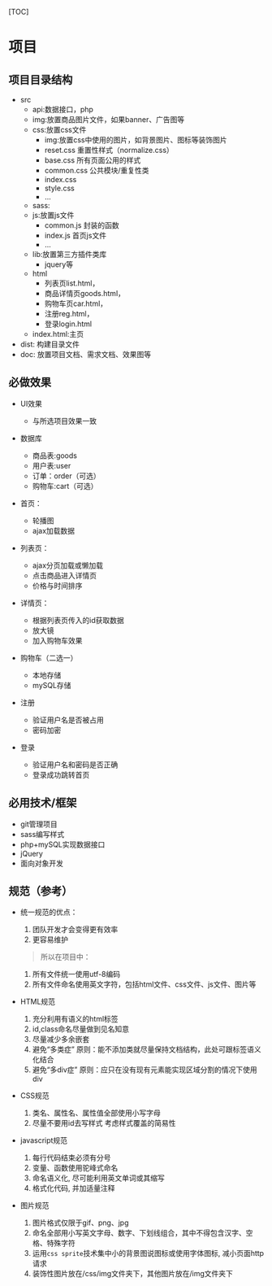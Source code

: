 [TOC]

# 项目

## 项目目录结构
* src
    - api:数据接口，php
    - img:放置商品图片文件，如果banner、广告图等
    - css:放置css文件
        - img:放置css中使用的图片，如背景图片、图标等装饰图片
        - reset.css   重置性样式（normalize.css）
        - base.css    所有页面公用的样式
        - common.css  公共模块/重复性类
        - index.css
        - style.css
        - ...
    - sass:
    - js:放置js文件
        + common.js   封装的函数
        + index.js    首页js文件
        + ...
    - lib:放置第三方插件类库
        * jquery等
    - html
        * 列表页list.html，
        * 商品详情页goods.html，
        * 购物车页car.html，
        * 注册reg.html，
        * 登录login.html
    - index.html:主页
* dist: 构建目录文件
* doc: 放置项目文档、需求文档、效果图等


## 必做效果
* UI效果
    * 与所选项目效果一致

* 数据库
    * 商品表:goods
    * 用户表:user
    * 订单：order（可选）
    * 购物车:cart（可选）

* 首页：
    - 轮播图
    - ajax加载数据

* 列表页：
    - ajax分页加载或懒加载
    - 点击商品进入详情页
    - 价格与时间排序

* 详情页：
    - 根据列表页传入的id获取数据
    - 放大镜
    - 加入购物车效果

* 购物车（二选一）
    - 本地存储
    - mySQL存储

* 注册
    - 验证用户名是否被占用
    - 密码加密
* 登录
    - 验证用户名和密码是否正确
    - 登录成功跳转首页




## 必用技术/框架
* git管理项目
* sass编写样式
* php+mySQL实现数据接口
* jQuery
* 面向对象开发


## 规范（参考）
* 统一规范的优点：
    1. 团队开发才会变得更有效率
    2. 更容易维护

    > 所以在项目中：
    1. 所有文件统一使用utf-8编码
    2. 所有文件命名使用英文字符，包括html文件、css文件、js文件、图片等

* HTML规范
    1. 充分利用有语义的html标签
    2. id,class命名尽量做到见名知意
    3. 尽量减少多余嵌套
    4. 避免“多类症”
        原则：能不添加类就尽量保持文档结构，此处可跟标签语义化结合
    5. 避免“多div症”
        原则：应只在没有现有元素能实现区域分割的情况下使用div

* CSS规范
    1. 类名、属性名、属性值全部使用小写字母
    2. 尽量不要用id去写样式
        考虑样式覆盖的简易性

* javascript规范
    1. 每行代码结束必须有分号
    2. 变量、函数使用驼峰式命名
    3. 命名语义化, 尽可能利用英文单词或其缩写
    4. 格式化代码, 并加适量注释

* 图片规范
    1. 图片格式仅限于gif、png、jpg
    2. 命名全部用小写英文字母、数字、下划线组合，其中不得包含汉字、空格、特殊字符
    3. 运用`css sprite`技术集中小的背景图说图标或使用字体图标, 减小页面http请求
    4. 装饰性图片放在/css/img文件夹下，其他图片放在/img文件夹下